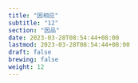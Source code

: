 ```yaml
---
title: "因相应"
subtitle: "12"
section: "因品"
date: 2023-03-28T08:54:44+08:00
lastmod: 2023-03-28T08:54:44+08:00
draft: false
brewing: false
weight: 12
---
```


